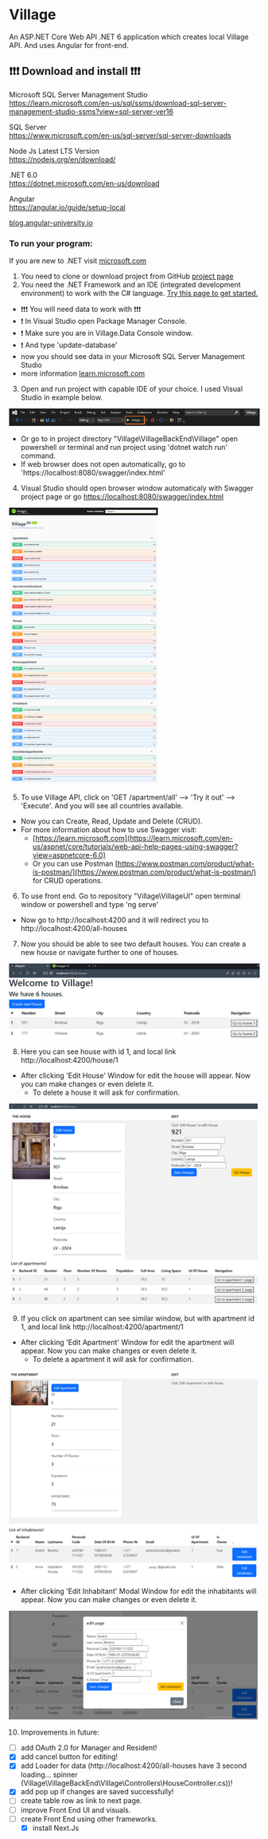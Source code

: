 # Village
An ASP.NET Core Web API .NET 6 application which creates local Village API. And uses Angular for front-end.
## :exclamation::exclamation::exclamation: Download and install :exclamation::exclamation::exclamation:

Microsoft SQL Server Management Studio <br>
https://learn.microsoft.com/en-us/sql/ssms/download-sql-server-management-studio-ssms?view=sql-server-ver16

SQL Server <br>
https://www.microsoft.com/en-us/sql-server/sql-server-downloads

Node Js Latest LTS Version<br>
https://nodejs.org/en/download/

.NET 6.0 <br>
https://dotnet.microsoft.com/en-us/download

Angular <br>
https://angular.io/guide/setup-local <br>

[blog.angular-university.io](https://blog.angular-university.io/getting-started-with-angular-setup-a-development-environment-with-yarn-the-angular-cli-setup-an-ide/)

### To run your program:

If you are new to .NET visit [microsoft.com](https://dotnet.microsoft.com/en-us/learn)

1. You need to clone or download project from GitHub [project page](https://github.com/kristaps-m/dot-net-restcountries-api)
2. You need the .NET Framework and an IDE (integrated development environment) to work with the C# language. [Try this page to get started.](https://www.simplilearn.com/c-sharp-programming-for-beginners-article)

  - :exclamation::exclamation::exclamation: You will need data to work with :exclamation::exclamation::exclamation:
  - :exclamation: In Visual Studio open Package Manager Console.
  - :exclamation: Make sure you are in Village.Data Console window.
  - :exclamation: And type 'update-database'
  - now you should see data in your Microsoft SQL Server Management Studio
  - more information [learn.microsoft.com](https://learn.microsoft.com/en-us/ef/core/cli/powershell)

3. Open and run project with capable IDE of your choice. I used Visual Studio in example below.

<img src="pictures/run.png">

  - Or go to in project directory "Village\VillageBackEnd\Village" open powershell or terminal and run project using 'dotnet watch run' command.
  - If web browser does not open automatically, go to 'https://localhost:8080/swagger/index.html'

4. Visual Studio should open browser window automaticaly with Swagger project page or go 
[https://localhost:8080/swagger/index.html](https://localhost:8080/swagger/index.html)

<img src="pictures/swagger_page.png" width="300">

5. To use Village API, click on 'GET /apartment/all' --> 'Try it out' --> 'Execute'. And you will see all countries available.

  - Now you can Create, Read, Update and Delete (CRUD).
  - For more information about how to use Swagger visit:
    - [https://learn.microsoft.com](https://learn.microsoft.com/en-us/aspnet/core/tutorials/web-api-help-pages-using-swagger?view=aspnetcore-6.0)
    - Or you can use Postman [https://www.postman.com/product/what-is-postman/](https://www.postman.com/product/what-is-postman/) for CRUD operations.

6. To use front end. Go to repository "Village\VillageUI" open terminal window or powershell and type 'ng serve'

  - Now go to http://localhost:4200 and it will redirect you to http://localhost:4200/all-houses

7. Now you should be able to see two default houses. You can create a new house or navigate further to one of houses.

<img src="pictures/fe_all-houses.png"> 

8. Here you can see house with id 1, and local link http://localhost:4200/house/1
  
  - After clicking 'Edit House' Window for edit the house will appear. Now you can make changes or even delete it.
    - To delete a house it will ask for confirmation. 

<img src="pictures/fe_house-id.png" width="500">

9. If you click on apartment can see similar window, but with apartment id 1, and local link http://localhost:4200/apartment/1
  
  - After clicking 'Edit Apartment' Window for edit the apartment will appear. Now you can make changes or even delete it.
    - To delete a apartment it will ask for confirmation. 

<img src="pictures/fe_apartment-id.png" width="500">

  - After clicking 'Edit Inhabitant' Modal Window for edit the inhabitants will appear. Now you can make changes or even delete it.

<img src="pictures/fe_edit-inhabitant.png" width="500">

10. Improvements in future:

- [ ] add OAuth 2.0 for Manager and Resident!
- [x] add cancel button for editing!
- [x] add Loader for data (http://localhost:4200/all-houses have 3 second loading... spinner (Village\VillageBackEnd\Village\Controllers\HouseController.cs))!
- [x] add pop up if changes are saved successfully!
- [ ] create table row as link to next page.
- [ ] improve Front End UI and visuals.
- [ ] create Front End using other frameworks.
	- [x] install Next.Js 
